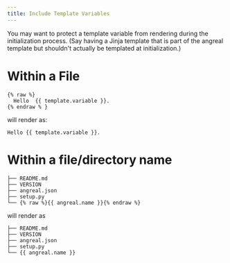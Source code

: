 ```yaml
---
title: Include Template Variables
---
```


You may want to protect a template variable from rendering during the
initialization process. (Say having a Jinja template that is part of the
angreal template but shouldn\'t actually be templated at
initialization.)

Within a File
=============

``` {.sourceCode .bash}
{% raw %}
  Hello  {{ template.variable }}.
{% endraw % }
```

will render as:

``` {.sourceCode .bash}
Hello {{ template.variable }}.
```

Within a file/directory name
============================

``` {.sourceCode .bash}
├── README.md
├── VERSION
├── angreal.json
├── setup.py
└── {% raw %}{{ angreal.name }}{% endraw %}
```

will render as

``` {.sourceCode .bash}
├── README.md
├── VERSION
├── angreal.json
├── setup.py
└── {{ angreal.name }} 
```
